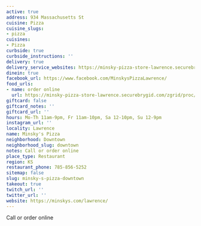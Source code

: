 ```yaml
---
active: true
address: 934 Massachusetts St
cuisine: Pizza
cuisine_slugs:
- pizza
cuisines:
- Pizza
curbside: true
curbside_instructions: ''
delivery: true
delivery_service_websites: https://minsky-pizza-store-lawrence.securebrygid.com/zgrid/proc/site/sitep.jsp
dinein: true
facebook_url: https://www.facebook.com/MinskysPizzaLawrence/
food_urls:
- name: order online
  url: https://minsky-pizza-store-lawrence.securebrygid.com/zgrid/proc/site/sitep.jsp
giftcard: false
giftcard_notes: ''
giftcard_url: ''
hours: Mo-Th 11am-9pm, Fr 11am-10pm, Sa 12-10pm, Su 12-9pm
instagram_url: ''
locality: Lawrence
name: Minsky's Pizza
neighborhood: Downtown
neighborhood_slug: downtown
notes: Call or order online
place_type: Restaurant
region: KS
restaurant_phone: 785-856-5252
sitemap: false
slug: minsky-s-pizza-downtown
takeout: true
twitch_url: ''
twitter_url: ''
website: https://minskys.com/lawrence/
---
```


Call or order online